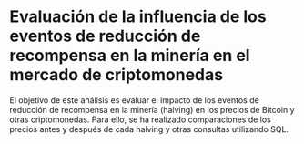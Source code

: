 # Evaluación de la influencia de los eventos de reducción de recompensa en la minería en el mercado de criptomonedas
El objetivo de este análisis es evaluar el impacto de los eventos de reducción de recompensa en la minería (halving) en los precios de Bitcoin y otras criptomonedas. Para ello, se ha realizado comparaciones de los precios antes y después de cada halving y otras consultas utilizando SQL.
